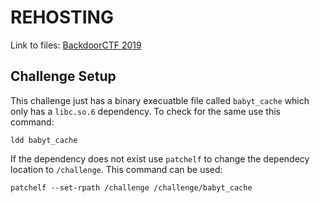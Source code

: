 # REHOSTING

Link to files: [BackdoorCTF 2019](https://github.com/sajjadium/ctf-archives/tree/main/ctfs/BackdoorCTF/2019/Baby_Tcache)

## Challenge Setup
This challenge just has a binary execuatble file called `babyt_cache` which only has a `libc.so.6` dependency. To check for the same use this command:
```
ldd babyt_cache
```

If the dependency does not exist use `patchelf` to change the dependecy location to `/challenge`. This command can be used:
```
patchelf --set-rpath /challenge /challenge/babyt_cache
```